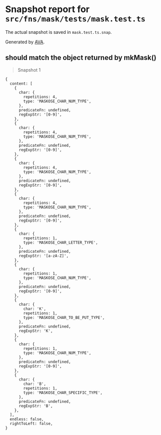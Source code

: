 # Snapshot report for `src/fns/mask/tests/mask.test.ts`

The actual snapshot is saved in `mask.test.ts.snap`.

Generated by [AVA](https://ava.li).

## should match the object returned by mkMask()

> Snapshot 1

    {
      content: [
        {
          char: {
            repetitions: 4,
            type: 'MASKOSE_CHAR_NUM_TYPE',
          },
          predicateFn: undefined,
          regExpStr: '[0-9]',
        },
        {
          char: {
            repetitions: 4,
            type: 'MASKOSE_CHAR_NUM_TYPE',
          },
          predicateFn: undefined,
          regExpStr: '[0-9]',
        },
        {
          char: {
            repetitions: 4,
            type: 'MASKOSE_CHAR_NUM_TYPE',
          },
          predicateFn: undefined,
          regExpStr: '[0-9]',
        },
        {
          char: {
            repetitions: 4,
            type: 'MASKOSE_CHAR_NUM_TYPE',
          },
          predicateFn: undefined,
          regExpStr: '[0-9]',
        },
        {
          char: {
            repetitions: 1,
            type: 'MASKOSE_CHAR_LETTER_TYPE',
          },
          predicateFn: undefined,
          regExpStr: '[a-zA-Z]',
        },
        {
          char: {
            repetitions: 1,
            type: 'MASKOSE_CHAR_NUM_TYPE',
          },
          predicateFn: undefined,
          regExpStr: '[0-9]',
        },
        {
          char: {
            char: 'K',
            repetitions: 1,
            type: 'MASKOSE_CHAR_TO_BE_PUT_TYPE',
          },
          predicateFn: undefined,
          regExpStr: 'K',
        },
        {
          char: {
            repetitions: 1,
            type: 'MASKOSE_CHAR_NUM_TYPE',
          },
          predicateFn: undefined,
          regExpStr: '[0-9]',
        },
        {
          char: {
            char: 'B',
            repetitions: 1,
            type: 'MASKOSE_CHAR_SPECIFIC_TYPE',
          },
          predicateFn: undefined,
          regExpStr: 'B',
        },
      ],
      endless: false,
      rightToLeft: false,
    }
